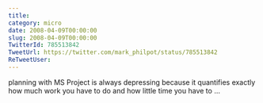 ```yaml
---
title: 
category: micro
date: 2008-04-09T00:00:00
slug: 2008-04-09T00:00:00
TwitterId: 785513842
TweetUrl: https://twitter.com/mark_philpot/status/785513842
ReTweetUser: 
---
```


planning with MS Project is always depressing because it quantifies exactly how much work you have to do and how little time you have to ...